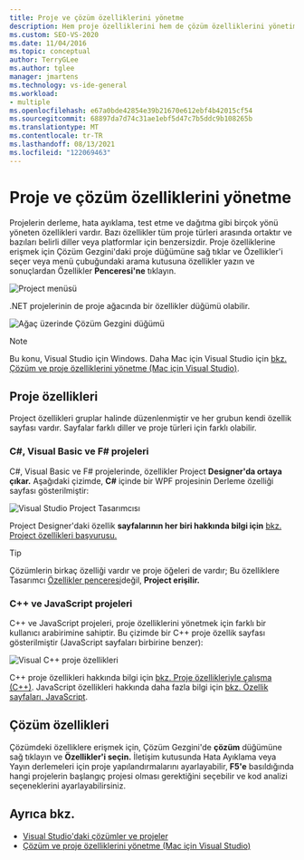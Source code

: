 ```yaml
---
title: Proje ve çözüm özelliklerini yönetme
description: Hem proje özelliklerini hem de çözüm özelliklerini yönetim hakkında bilgi Visual Studio.
ms.custom: SEO-VS-2020
ms.date: 11/04/2016
ms.topic: conceptual
author: TerryGLee
ms.author: tglee
manager: jmartens
ms.technology: vs-ide-general
ms.workload:
- multiple
ms.openlocfilehash: e67a0bde42854e39b21670e612ebf4b42015cf54
ms.sourcegitcommit: 68897da7d74c31ae1ebf5d47c7b5ddc9b108265b
ms.translationtype: MT
ms.contentlocale: tr-TR
ms.lasthandoff: 08/13/2021
ms.locfileid: "122069463"
---
```

# <a name="manage-project-and-solution-properties"></a>Proje ve çözüm özelliklerini yönetme

Projelerin derleme, hata ayıklama, test etme ve dağıtma gibi birçok yönü yöneten özellikleri vardır. Bazı özellikler tüm proje türleri arasında ortaktır ve bazıları belirli diller veya platformlar için benzersizdir. Proje özelliklerine erişmek için Çözüm Gezgini'daki  proje düğümüne sağ tıklar  ve Özellikler'i seçer veya menü çubuğundaki arama kutusuna özellikler yazın ve sonuçlardan Özellikler **Penceresi'ne** tıklayın. 

![Project menüsü](../ide/media/vs2015_proj_prop_menu.gif)

.NET projelerinin de proje ağacında bir özellikler düğümü olabilir.

![Ağaç üzerinde Çözüm Gezgini düğümü](../ide/media/vs2015_props_se.png)

> [!NOTE]
> Bu konu, Visual Studio için Windows. Daha Mac için Visual Studio için [bkz. Çözüm ve proje özelliklerini yönetme (Mac için Visual Studio)](/visualstudio/mac/managing-solutions-and-project-properties).

## <a name="project-properties"></a>Proje özellikleri

Project özellikleri gruplar halinde düzenlenmiştir ve her grubun kendi özellik sayfası vardır. Sayfalar farklı diller ve proje türleri için farklı olabilir.

### <a name="c-visual-basic-and-f-projects"></a>C#, Visual Basic ve F# projeleri

C#, Visual Basic ve F# projelerinde, özellikler Project **Designer'da ortaya çıkar.** Aşağıdaki çizimde, **C#** içinde bir WPF projesinin Derleme özelliği sayfası gösterilmiştir:

![Visual Studio Project Tasarımcısı](../ide/media/vs2015_proppage_build.png)

Project Designer'daki özellik **sayfalarının her biri hakkında bilgi için** [bkz. Project özellikleri başvurusu.](../ide/reference/project-properties-reference.md)

> [!TIP]
> Çözümlerin birkaç özelliği vardır ve proje öğeleri de vardır; Bu özelliklere Tasarımcı [Özellikler penceresi](../ide/reference/properties-window.md)değil, **Project erişilir.**

### <a name="c-and-javascript-projects"></a>C++ ve JavaScript projeleri

C++ ve JavaScript projeleri, proje özelliklerini yönetmek için farklı bir kullanıcı arabirimine sahiptir. Bu çizimde bir C++ proje özellik sayfası gösterilmiştir (JavaScript sayfaları birbirine benzer):

![Visual C&#43;&#43; proje özellikleri](../ide/media/vs2015_projprops_cpp.png)

C++ proje özellikleri hakkında bilgi için [bkz. Proje özellikleriyle çalışma (C++)](/cpp/build/working-with-project-properties). JavaScript özellikleri hakkında daha fazla bilgi için [bkz. Özellik sayfaları, JavaScript](../ide/reference/property-pages-javascript.md).

## <a name="solution-properties"></a>Çözüm özellikleri

Çözümdeki özelliklere erişmek için, Çözüm Gezgini'de **çözüm** düğümüne sağ tıklayın ve **Özellikler'i seçin.** İletişim kutusunda Hata Ayıklama veya  Yayın derlemeleri için proje yapılandırmalarını ayarlayabilir, **F5'e** basıldığında hangi projelerin başlangıç projesi olması gerektiğini seçebilir ve kod analizi seçeneklerini ayarlayabilirsiniz. 

## <a name="see-also"></a>Ayrıca bkz.

- [Visual Studio'daki çözümler ve projeler](../ide/solutions-and-projects-in-visual-studio.md)
- [Çözüm ve proje özelliklerini yönetme (Mac için Visual Studio)](/visualstudio/mac/managing-solutions-and-project-properties)
